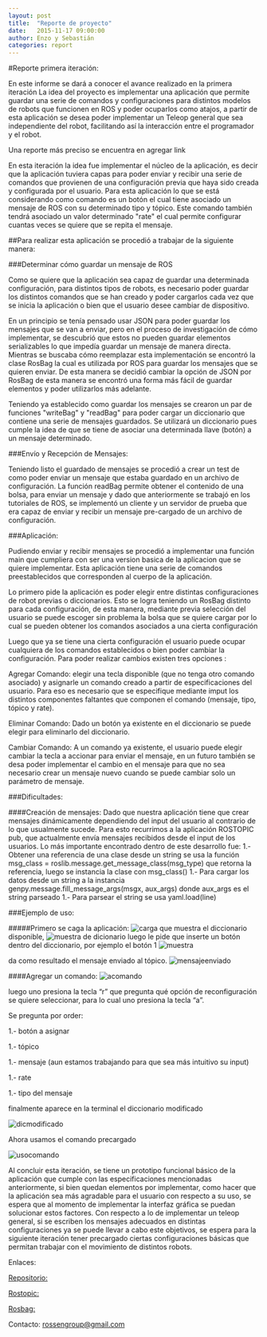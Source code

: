 ```yaml
---
layout: post
title:  "Reporte de proyecto"
date:   2015-11-17 09:00:00
author: Enzo y Sebastián
categories: report
---
```

#Reporte primera iteración:

En este informe se dará a conocer el avance realizado en la primera iteración 
La idea del proyecto es implementar una aplicación que permite guardar una serie de comandos  y configuraciones para distintos modelos de robots que funcionen en ROS y poder ocuparlos como atajos, a partir de esta aplicación se desea poder implementar un Teleop general que sea independiente del robot, facilitando así la interacción entre el programador y el robot.

Una reporte más preciso se encuentra en agregar link

En esta iteración la idea fue implementar el núcleo de la aplicación, es decir que la aplicación tuviera capas para poder enviar y recibir una serie de comandos que provienen de una configuración previa que haya sido creada y configurada por el usuario. Para esta aplicación lo que se está considerando como comando es un botón el cual tiene asociado un mensaje de ROS con su determinado tipo y tópico. Este comando también tendrá asociado un valor determinado "rate" el cual permite configurar cuantas veces se quiere que se repita el mensaje.

##Para realizar esta aplicación se procedió a trabajar de la siguiente manera:

###Determinar cómo guardar un mensaje de ROS

Como se quiere que la aplicación sea capaz de guardar una determinada configuración, para distintos tipos de robots, es necesario poder guardar los distintos comandos que se han creado y poder cargarlos cada vez que se inicia la aplicación o bien que el usuario desee cambiar de dispositivo.

En un principio se tenía pensado usar JSON para poder guardar los mensajes que se van a  enviar, pero en el proceso de investigación de cómo implementar, se descubrió que estos no pueden guardar elementos serializables lo que impedía guardar un mensaje de manera directa. Mientras se buscaba cómo reemplazar esta implementación se encontró la clase RosBag la cual es utilizada por ROS para guardar los mensajes que se quieren enviar. De esta manera se decidió cambiar la opción de JSON por RosBag de esta manera se encontró una forma más fácil de guardar elementos y poder utilizarlos más adelante.

Teniendo ya establecido como guardar los mensajes se crearon un par de funciones "writeBag" y "readBag" para poder cargar un diccionario que contiene una serie de mensajes guardados. Se utilizará un diccionario pues cumple la idea de que se tiene de asociar una determinada llave (botón) a un mensaje determinado.


###Envío y Recepción de Mensajes:

Teniendo listo el guardado de mensajes se procedió a crear un test de como poder enviar un mensaje que estaba guardado en un archivo de configuración. La función readBag permite obtener el contenido de una bolsa, para enviar un mensaje y dado que anteriormente se trabajó en los tutoriales de ROS, se implementó un cliente y un servidor de prueba que era capaz de enviar y recibir un mensaje pre-cargado de un archivo de configuración.

###Aplicación:

Pudiendo enviar y recibir mensajes se procedió a implementar una función main que cumpliera con ser una version basica de la aplicacion que se quiere implementar.
Esta aplicación tiene una serie de comandos preestablecidos que corresponden al cuerpo de 
la aplicación.

Lo primero pide la aplicación es poder elegir entre distintas configuraciones de robot previas o diccionarios. Esto se logra teniendo un RosBag distinto para cada configuración, de esta manera, mediante previa selección del usuario se puede escoger sin problema la bolsa que se quiere cargar por lo cual se pueden obtener los comandos asociados a una cierta configuración 

Luego que ya se tiene una cierta configuración el usuario puede ocupar cualquiera de los comandos establecidos o bien poder cambiar la configuración. Para poder realizar cambios existen tres opciones :

Agregar Comando: elegir una tecla disponible (que no tenga otro comando asociado)   y asignarle un comando creado a partir de especificaciones del usuario. Para eso es necesario que se especifique mediante imput los distintos componentes faltantes que componen el comando (mensaje, tipo, tópico y rate).


Eliminar Comando: Dado un botón ya existente en el diccionario se puede elegir para eliminarlo del diccionario.

Cambiar Comando: A un comando ya existente, el usuario puede elegir cambiar la tecla a accionar para enviar el mensaje, en un futuro también se desa poder implementar el cambio en el mensaje para que no sea necesario crear un mensaje nuevo cuando se puede cambiar solo un parámetro de mensaje.


###Dificultades:

####Creación de mensajes:
Dado que nuestra aplicación tiene que crear mensajes dinámicamente dependiendo del input del usuario al contrario de lo que usualmente sucede. Para esto recurrimos a la aplicación ROSTOPIC pub, que actualmente envía mensajes recibidos desde el input de los usuarios.
Lo más importante encontrado dentro de este desarrollo fue:
1.- Obtener una referencia de una clase desde un string se usa la función msg_class = roslib.message.get_message_class(msg_type) que retorna la referencia, luego se instancia la clase con msg_class()
1.- Para cargar los datos desde un string a la instancia genpy.message.fill_message_args(msgx, aux_args) donde aux_args es el string parseado
1.- Para parsear el string se usa yaml.load(line)

###Ejemplo de uso:

#####Primero se caga la aplicación:
![carga]({{site.baseurl}}/assets/carga.jpg)
que muestra el diccionario disponible, 
![muestra de dicionario]({{site.baseurl}}/assets/dicionario.jpg)
luego le pide que inserte un botón dentro del diccionario, por ejemplo el botón 1
![muestra]({{site.baseurl}}/assets/muestra.jpg)

da como resultado el mensaje enviado al tópico.
![mensajeenviado]({{site.baseurl}}/assets/mensajeenviado.jpg)

####Agregar un comando:
![acomando]({{site.baseurl}}/assets/acomando.jpg)

luego uno presiona la tecla “r” que pregunta  qué opción de reconfiguración se quiere seleccionar, para lo cual uno presiona la tecla “a”.

Se pregunta por order:

1.- botón a asignar

1.- tópico

1.- mensaje (aun estamos trabajando para que sea más intuitivo su input)

1.- rate

1.- tipo del mensaje

finalmente aparece en la terminal el diccionario modificado

![dicmodificado]({{site.baseurl}}/assets/dicmodificado.jpg)

Ahora usamos el comando precargado

![usocomando]({{site.baseurl}}/assets/usocomando.jpg)

Al concluir esta iteración, se tiene un prototipo funcional básico de la aplicación que cumple con las especificaciones mencionadas anteriormente, si bien quedan elementos por implementar, como hacer que la aplicación sea más agradable para el usuario con respecto a su uso, se espera que al momento de implementar la interfaz gráfica se puedan solucionar estos factores.
Con respecto a lo de implementar un teleop general, si se escriben los mensajes adecuados en distintas configuraciones ya se puede llevar a cabo este objetivos, se espera para la siguiente iteración tener precargado ciertas configuraciones básicas que permitan trabajar con el movimiento de distintos robots.

Enlaces:

[Repositorio:](https://github.com/NuenoB/TheTeleop)

[Rostopic:](http://wiki.ros.org/rostopic)

[Rosbag:](http://wiki.ros.org/rosbag)


Contacto:
rossengroup@gmail.com

